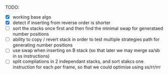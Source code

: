 TODO:

- [x] working base algo
- [x] detect if inserting from reverse order is shorter 
- [ ] sort the stacks once first and then find the minimal swap for generataed number positions 
- [ ] ability to copy / revert stack in order to test multiple strategies path for generating number positions
- [ ] use swap when inserting on B stack (so that later we may merge sa/sb in ss instructions)
- [ ] split compliations in 2 independant stacks, and sort stakcs one instruction for each per frame, so that we could optimise using ss/rr/rrr
